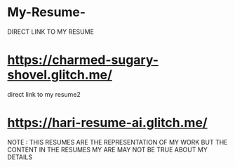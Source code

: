 # My-Resume-
DIRECT LINK TO MY RESUME
# https://charmed-sugary-shovel.glitch.me/

direct link to my resume2
# https://hari-resume-ai.glitch.me/

NOTE : THIS RESUMES ARE THE REPRESENTATION OF MY WORK BUT THE CONTENT IN THE RESUMES MY ARE MAY NOT BE TRUE ABOUT MY DETAILS
